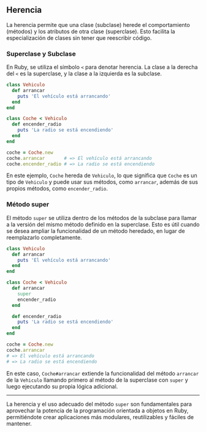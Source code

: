 ## Herencia

La herencia permite que una clase (subclase) herede el comportamiento (métodos) y los atributos de otra clase (superclase). Esto facilita la especialización de clases sin tener que reescribir código.

### Superclase y Subclase

En Ruby, se utiliza el símbolo `<` para denotar herencia. La clase a la derecha del `<` es la superclase, y la clase a la izquierda es la subclase.

```ruby
class Vehiculo
  def arrancar
    puts 'El vehículo está arrancando'
  end
end

class Coche < Vehiculo
  def encender_radio
    puts 'La radio se está encendiendo'
  end
end

coche = Coche.new
coche.arrancar       # => El vehículo está arrancando
coche.encender_radio # => La radio se está encendiendo
```

En este ejemplo, `Coche` hereda de `Vehiculo`, lo que significa que `Coche` es un tipo de `Vehiculo` y puede usar sus métodos, como `arrancar`, además de sus propios métodos, como `encender_radio`.

### Método super

El método `super` se utiliza dentro de los métodos de la subclase para llamar a la versión del mismo método definido en la superclase. Esto es útil cuando se desea ampliar la funcionalidad de un método heredado, en lugar de reemplazarlo completamente.

```ruby
class Vehiculo
  def arrancar
    puts 'El vehículo está arrancando'
  end
end

class Coche < Vehiculo
  def arrancar
    super
    encender_radio
  end

  def encender_radio
    puts 'La radio se está encendiendo'
  end
end

coche = Coche.new
coche.arrancar
# => El vehículo está arrancando
# => La radio se está encendiendo
```

En este caso, `Coche#arrancar` extiende la funcionalidad del método `arrancar` de la `Vehiculo` llamando primero al método de la superclase con `super` y luego ejecutando su propia lógica adicional.

---

La herencia y el uso adecuado del método `super` son fundamentales para aprovechar la potencia de la programación orientada a objetos en Ruby, permitiéndote crear aplicaciones más modulares, reutilizables y fáciles de mantener.
